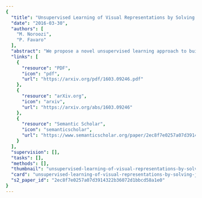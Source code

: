 ```yaml
---
{
  "title": "Unsupervised Learning of Visual Representations by Solving Jigsaw Puzzles",
  "date": "2016-03-30",
  "authors": [
    "M. Noroozi",
    "P. Favaro"
  ],
  "abstract": "We propose a novel unsupervised learning approach to build features suitable for object detection and classification. The features are pre-trained on a large dataset without human annotation and later transferred via fine-tuning on a different, smaller and labeled dataset. The pre-training consists of solving jigsaw puzzles of natural images. To facilitate the transfer of features to other tasks, we introduce the context-free network (CFN), a siamese-ennead convolutional neural network. The features correspond to the columns of the CFN and they process image tiles independently (i.e., free of context). The later layers of the CFN then use the features to identify their geometric arrangement. Our experimental evaluations show that the learned features capture semantically relevant content. We pre-train the CFN on the training set of the ILSVRC2012 dataset and transfer the features on the combined training and validation set of Pascal VOC 2007 for object detection (via fast RCNN) and classification. These features outperform all current unsupervised features with \\(51.8\\,\\%\\) for detection and \\(68.6\\,\\%\\) for classification, and reduce the gap with supervised learning (\\(56.5\\,\\%\\) and \\(78.2\\,\\%\\) respectively).",
  "links": [
    {
      "resource": "PDF",
      "icon": "pdf",
      "url": "https://arxiv.org/pdf/1603.09246.pdf"
    },
    {
      "resource": "arXiv.org",
      "icon": "arxiv",
      "url": "https://arxiv.org/abs/1603.09246"
    },
    {
      "resource": "Semantic Scholar",
      "icon": "semanticscholar",
      "url": "https://www.semanticscholar.org/paper/2ec8f7e0257a07d3914322b36072d1bbcd58a1e0"
    }
  ],
  "supervision": [],
  "tasks": [],
  "methods": [],
  "thumbnail": "unsupervised-learning-of-visual-representations-by-solving-jigsaw-puzzles-thumb.jpg",
  "card": "unsupervised-learning-of-visual-representations-by-solving-jigsaw-puzzles-card.jpg",
  "s2_paper_id": "2ec8f7e0257a07d3914322b36072d1bbcd58a1e0"
}
---
```


